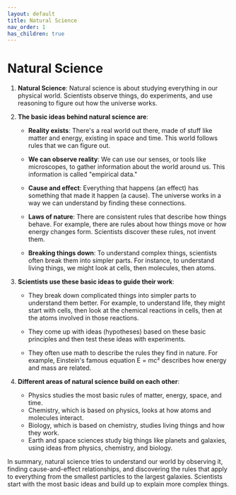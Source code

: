 ```yaml
---
layout: default
title: Natural Science
nav_order: 1
has_children: true
---
```


# **Natural Science**

1. **Natural Science**: Natural science is about studying everything in our physical world. Scientists observe things, do experiments, and use reasoning to figure out how the universe works.

2. **The basic ideas behind natural science are**:

    - **Reality exists**: There's a real world out there, made of stuff like matter and energy, existing in space and time. This world follows rules that we can figure out.

    - **We can observe reality**: We can use our senses, or tools like microscopes, to gather information about the world around us. This information is called "empirical data."

    - **Cause and effect**: Everything that happens (an effect) has something that made it happen (a cause). The universe works in a way we can understand by finding these connections.

    - **Laws of nature**: There are consistent rules that describe how things behave. For example, there are rules about how things move or how energy changes form. Scientists discover these rules, not invent them.

    - **Breaking things down**: To understand complex things, scientists often break them into simpler parts. For instance, to understand living things, we might look at cells, then molecules, then atoms.

3. **Scientists use these basic ideas to guide their work**:

    - They break down complicated things into simpler parts to understand them better. For example, to understand life, they might start with cells, then look at the chemical reactions in cells, then at the atoms involved in those reactions.

    - They come up with ideas (hypotheses) based on these basic principles and then test these ideas with experiments.

    - They often use math to describe the rules they find in nature. For example, Einstein's famous equation E = mc² describes how energy and mass are related.

4. **Different areas of natural science build on each other**:

    - Physics studies the most basic rules of matter, energy, space, and time.
    - Chemistry, which is based on physics, looks at how atoms and molecules interact.
    - Biology, which is based on chemistry, studies living things and how they work.
    - Earth and space sciences study big things like planets and galaxies, using ideas from physics, chemistry, and biology.

In summary, natural science tries to understand our world by observing it, finding cause-and-effect relationships, and discovering the rules that apply to everything from the smallest particles to the largest galaxies. Scientists start with the most basic ideas and build up to explain more complex things.

